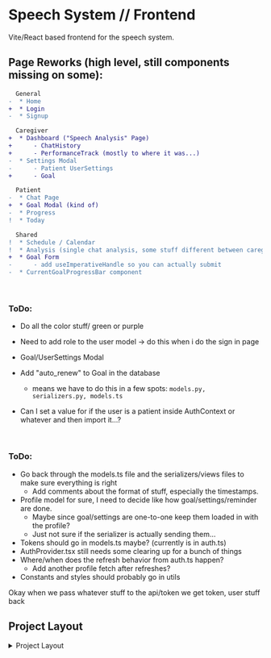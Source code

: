 # Speech System // Frontend
Vite/React based frontend for the speech system.


## Page Reworks (high level, still components missing on some):
```diff
  General
-  * Home
+  * Login
-  * Signup  

  Caregiver
+  * Dashboard ("Speech Analysis" Page)
+      - ChatHistory
+      - PerformanceTrack (mostly to where it was...)
-  * Settings Modal
-      - Patient UserSettings
+      - Goal

  Patient 
-  * Chat Page
+  * Goal Modal (kind of)
-  * Progress
!  * Today

  Shared
!  * Schedule / Calendar
!  * Analysis (single chat analysis, some stuff different between caregiver/patient)
+  * Goal Form
-      - add useImperativeHandle so you can actually submit
-  * CurrentGoalProgressBar component
```

<br>

### ToDo:
* Do all the color stuff/ green or purple
* Need to add role to the user model -> do this when i do the sign in page
* Goal/UserSettings Modal

* Add "auto_renew" to Goal in the database
    - means we have to do this in a few spots: `models.py, serializers.py, models.ts`

* Can I set a value for if the user is a patient inside AuthContext or whatever and then import it...?






<br>

### ToDo:
* Go back through the models.ts file and the serializers/views files to make sure everything is right
    - Add comments about the format of stuff, especially the timestamps.
* Profile model for sure, I need to decide like how goal/settings/reminder are done.
    - Maybe since goal/settings are one-to-one keep them loaded in with the profile?
    - Just not sure if the serializer is actually sending them...
* Tokens should go in models.ts maybe? (currently is in auth.ts)
* AuthProvider.tsx still needs some clearing up for a bunch of things
* Where/when does the refresh behavior from auth.ts happen?
    - Add another profile fetch after refreshes?
* Constants and styles should probably go in utils



Okay when we pass whatever stuff to the api/token
we get token, user stuff back












## Project Layout
<details closed> <summary> Project Layout </summary>

```
src/
│
├─ api/                      # Only place that ever interacts to the backend
│   ├─ index.ts              # Group imports for this whole folder
│   ├─ client.ts             # API fetch/request wrapper with token auto-refresh
│   ├─ auth.ts               # login(), refreshToken()
│   ├─ models.ts             # TypeScript interfaces mirroring DB models
│   └─ endpoints/
|       ├─ profile.ts        # Helpers for accessing each of the DB models
|       └─ ... 
│
├─ hooks/
│   ├─ useSpeechEngine.js    # Does... speech stuff
│   └─ ...
│
├─ context/
│   └─ AuthProvider.tsx      # Exposes { user, profile, login, logout } via the wrapper
│
├─ components/               # Small UI components
├─ pages/                    # Route-level pages
├─ styles/                   # Misc. styles
└─ utils/                    # Misc. helpers
```

</details>



